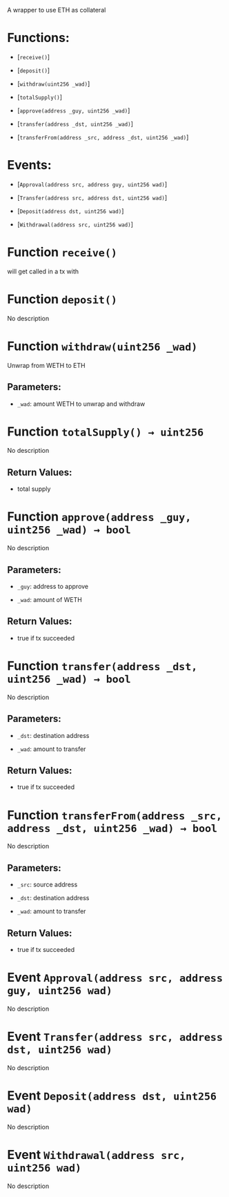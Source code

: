 A wrapper to use ETH as collateral

# Functions:

- [`receive()`]

- [`deposit()`]

- [`withdraw(uint256 _wad)`]

- [`totalSupply()`]

- [`approve(address _guy, uint256 _wad)`]

- [`transfer(address _dst, uint256 _wad)`]

- [`transferFrom(address _src, address _dst, uint256 _wad)`]

# Events:

- [`Approval(address src, address guy, uint256 wad)`]

- [`Transfer(address src, address dst, uint256 wad)`]

- [`Deposit(address dst, uint256 wad)`]

- [`Withdrawal(address src, uint256 wad)`]

# Function `receive()`

will get called in a tx with

# Function `deposit()`

No description

# Function `withdraw(uint256 _wad)`

Unwrap from WETH to ETH

## Parameters:

- `_wad`: amount WETH to unwrap and withdraw

# Function `totalSupply() → uint256`

No description

## Return Values:

- total supply

# Function `approve(address _guy, uint256 _wad) → bool`

No description

## Parameters:

- `_guy`: address to approve

- `_wad`: amount of WETH

## Return Values:

- true if tx succeeded

# Function `transfer(address _dst, uint256 _wad) → bool`

No description

## Parameters:

- `_dst`: destination address

- `_wad`: amount to transfer

## Return Values:

- true if tx succeeded

# Function `transferFrom(address _src, address _dst, uint256 _wad) → bool`

No description

## Parameters:

- `_src`: source address

- `_dst`: destination address

- `_wad`: amount to transfer

## Return Values:

- true if tx succeeded

# Event `Approval(address src, address guy, uint256 wad)`

No description

# Event `Transfer(address src, address dst, uint256 wad)`

No description

# Event `Deposit(address dst, uint256 wad)`

No description

# Event `Withdrawal(address src, uint256 wad)`

No description

